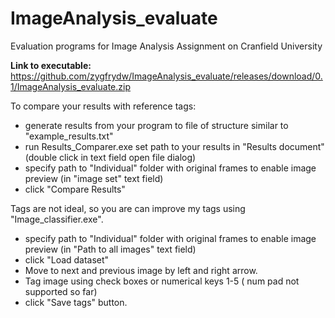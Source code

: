 # ImageAnalysis_evaluate
Evaluation programs for Image Analysis Assignment on Cranfield University

<b>Link to executable:</b> https://github.com/zygfrydw/ImageAnalysis_evaluate/releases/download/0.1/ImageAnalysis_evaluate.zip

To compare your results with reference tags:
  - generate results from your program to file of structure similar to "example_results.txt"
  - run Results_Comparer.exe set path to your results in "Results document" (double click in text field open file dialog)
  - specify path to "Individual" folder with original frames to enable image preview (in "image set" text field)
  - click "Compare Results"

Tags are not ideal, so you are can improve my tags using "Image_classifier.exe".
  - specify path to "Individual" folder with original frames to enable image preview (in "Path to all images" text field)
  - click "Load dataset"
  - Move to next and previous image by left and right arrow.  
  - Tag image using check boxes or numerical keys 1-5 ( num pad not supported so far)
  - click "Save tags" button.
